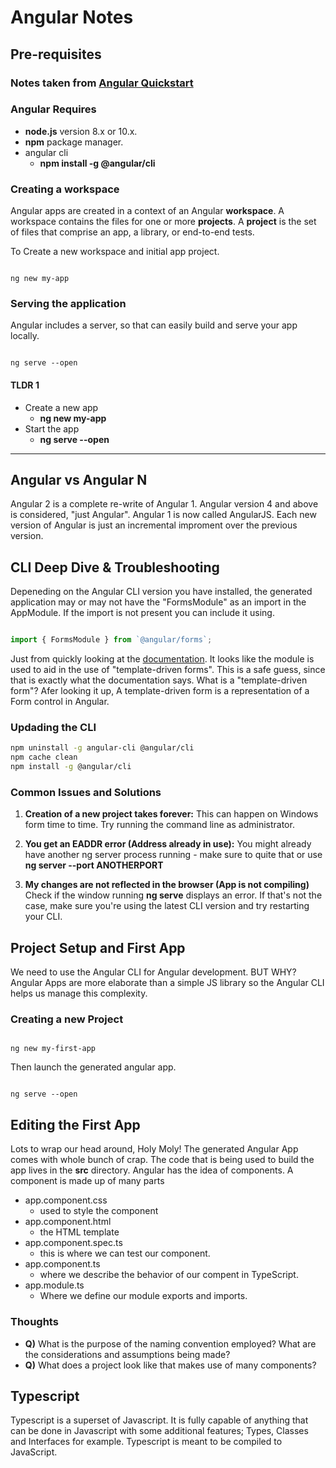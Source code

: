 # Angular Notes

## Pre-requisites

### Notes taken from [Angular Quickstart](https://angular.io/guide/quickstart)

### Angular Requires

* __node.js__ version 8.x or 10.x.
* __npm__ package manager.
* angular cli
  * __npm install -g @angular/cli__

### Creating a workspace

Angular apps are created in a context of an Angular __workspace__. A workspace contains the files for one or more __projects__. A __project__ is the set of files that comprise an app, a library, or end-to-end tests.

To Create a new workspace and initial app project.

```Shell

ng new my-app

```

### Serving the application

Angular includes a server, so that can easily build and serve your app locally.

```Shell

ng serve --open

```

#### TLDR 1

* Create a new app
  * __ng new my-app__
* Start the app
  * __ng serve --open__

---

## Angular vs Angular N

Angular 2 is a complete re-write of Angular 1. Angular version 4 and above is considered, "just Angular". Angular 1 is now called AngularJS. Each new version of Angular is just an incremental improment over the previous version.

## CLI Deep Dive & Troubleshooting

Depeneding on the Angular CLI version you have installed, the generated application may or may not have the "FormsModule" as an import in the AppModule. If the import is not present you can include it using.

```JavaScript

import { FormsModule } from `@angular/forms`;

```

Just from quickly looking at the [documentation](https://angular.io/api/forms/FormsModule). It looks like the module is used to aid in the use of "template-driven forms". This is a safe guess, since that is exactly what the documentation says. What is a "template-driven form"? Afer looking it up, A template-driven form is a representation of a Form control in Angular.

### Updading the CLI

```bash
npm uninstall -g angular-cli @angular/cli
npm cache clean
npm install -g @angular/cli
```

### Common Issues and Solutions

1) __Creation of a new project takes forever:__ This can happen on Windows form time to time. Try running the command line as administrator.

2) __You get an EADDR error (Address already in use):__ You might already have another ng server process running - make sure to quite that or use __ng server --port ANOTHERPORT__

3) __My changes are not reflected in the browser (App is not compiling)__ Check if the window running __ng serve__ displays an error. If that's not the case, make sure you're using the latest CLI version and try restarting your CLI.

## Project Setup and First App

We need to use the Angular CLI for Angular development. BUT WHY? Angular Apps are more elaborate than a simple JS library so the Angular CLI helps us manage this complexity.

### Creating a new Project

```Shell

ng new my-first-app

```

Then launch the generated angular app.

```Shell

ng serve --open

```

## Editing the First App

Lots to wrap our head around, Holy Moly! The generated Angular App comes with whole bunch of crap. The code that is being used to build the app lives in the __src__ directory. Angular has the idea of components. A component is made up of many parts

* app.component.css
  * used to style the component
* app.component.html
  * the HTML template
* app.component.spec.ts
  * this is where we can test our component.
* app.component.ts
  * where we describe the behavior of our compent in TypeScript.
* app.module.ts
  * Where we define our module exports and imports.

### Thoughts

* __Q)__ What is the purpose of the naming convention employed? What are the considerations and assumptions being made?
* __Q)__ What does a project look like that makes use of many components?

## Typescript

Typescript is a superset of Javascript. It is fully capable of anything that can be done in Javascript with some additional features; Types, Classes and Interfaces for example. Typescript is meant to be compiled to JavaScript.